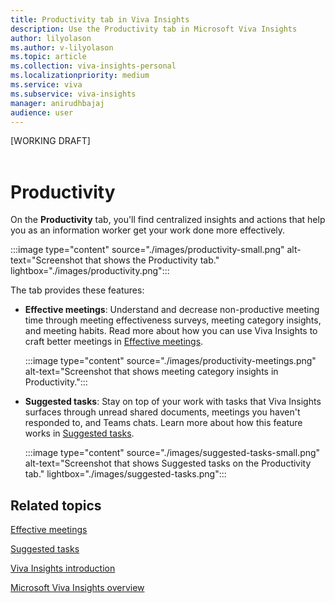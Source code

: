 ```yaml
---
title: Productivity tab in Viva Insights
description: Use the Productivity tab in Microsoft Viva Insights
author: lilyolason
ms.author: v-lilyolason
ms.topic: article
ms.collection: viva-insights-personal
ms.localizationpriority: medium 
ms.service: viva
ms.subservice: viva-insights
manager: anirudhbajaj
audience: user
---
```


[WORKING DRAFT] <br><br>

# Productivity

On the **Productivity** tab, you'll find centralized insights and actions that help you as an information worker get your work done more effectively. 

:::image type="content" source="./images/productivity-small.png" alt-text="Screenshot that shows the Productivity tab." lightbox="./images/productivity.png":::

The tab provides these features:

* **Effective meetings**: Understand and decrease non-productive meeting time through meeting effectiveness surveys, meeting category insights, and meeting habits. Read more about how you can use Viva Insights to craft better meetings in [Effective meetings](effective-meetings.md).

    :::image type="content" source="./images/productivity-meetings.png" alt-text="Screenshot that shows meeting category insights in Productivity.":::

* **Suggested tasks**: Stay on top of your work with tasks that Viva Insights surfaces through unread shared documents, meetings you haven't responded to, and Teams chats. Learn more about how this feature works in [Suggested tasks](suggested-tasks.md).

    <!--need updated image that doesn't contain unread docs content-->

    :::image type="content" source="./images/suggested-tasks-small.png" alt-text="Screenshot that shows Suggested tasks on the Productivity tab." lightbox="./images/suggested-tasks.png":::


## Related topics

[Effective meetings](effective-meetings.md)

[Suggested tasks](suggested-tasks.md)

[Viva Insights introduction](viva-teams-app.md)

[Microsoft Viva Insights overview](viva-teams-app.md)